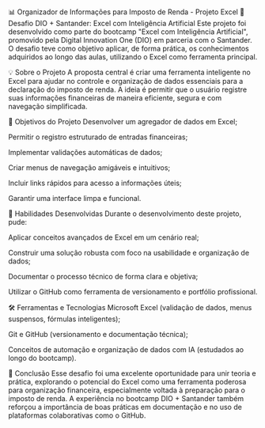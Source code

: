 📊 Organizador de Informações para Imposto de Renda - Projeto Excel
💼 Desafio DIO + Santander: Excel com Inteligência Artificial
Este projeto foi desenvolvido como parte do bootcamp "Excel com Inteligência Artificial", promovido pela Digital Innovation One (DIO) em parceria com o Santander. O desafio teve como objetivo aplicar, de forma prática, os conhecimentos adquiridos ao longo das aulas, utilizando o Excel como ferramenta principal.

💡 Sobre o Projeto
A proposta central é criar uma ferramenta inteligente no Excel para ajudar no controle e organização de dados essenciais para a declaração do imposto de renda. A ideia é permitir que o usuário registre suas informações financeiras de maneira eficiente, segura e com navegação simplificada.

🎯 Objetivos do Projeto
Desenvolver um agregador de dados em Excel;

Permitir o registro estruturado de entradas financeiras;

Implementar validações automáticas de dados;

Criar menus de navegação amigáveis e intuitivos;

Incluir links rápidos para acesso a informações úteis;

Garantir uma interface limpa e funcional.

🧠 Habilidades Desenvolvidas
Durante o desenvolvimento deste projeto, pude:

Aplicar conceitos avançados de Excel em um cenário real;

Construir uma solução robusta com foco na usabilidade e organização de dados;

Documentar o processo técnico de forma clara e objetiva;

Utilizar o GitHub como ferramenta de versionamento e portfólio profissional.

🛠️ Ferramentas e Tecnologias
Microsoft Excel (validação de dados, menus suspensos, fórmulas inteligentes);

Git e GitHub (versionamento e documentação técnica);

Conceitos de automação e organização de dados com IA (estudados ao longo do bootcamp).

🚀 Conclusão
Esse desafio foi uma excelente oportunidade para unir teoria e prática, explorando o potencial do Excel como uma ferramenta poderosa para organização financeira, especialmente voltada à preparação para o imposto de renda. A experiência no bootcamp DIO + Santander também reforçou a importância de boas práticas em documentação e no uso de plataformas colaborativas como o GitHub.
